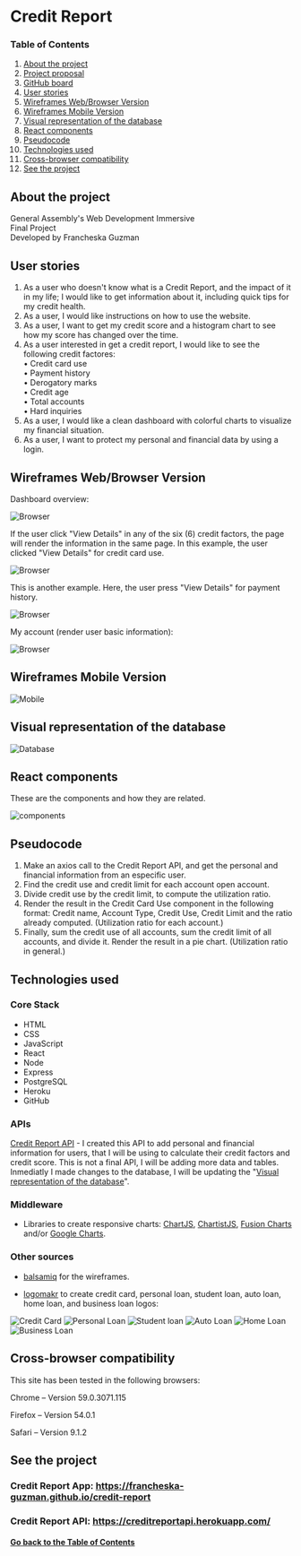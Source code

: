 # <a name="project">Credit Report</a>

### Table of Contents

1. [About the project](#about)
2. [Project proposal](./proposal.md)
3. [GitHub board](https://github.com/francheska-guzman/credit-report/projects#boards?repos=93885730)
4. [User stories](#userstories)
5. [Wireframes Web/Browser Version](#browser)
6. [Wireframes Mobile Version](#mobile)
7. [Visual representation of the database](#database)
8. [React components](#components)
9. [Pseudocode](#pseudocode)
10. [Technologies used](#technologies)
11. [Cross-browser compatibility](#compatibility)
12. [See the project](#deployment)

## <a id="about">About the project</a>

General Assembly's Web Development Immersive <br />
Final Project <br />
Developed by Francheska Guzman

## <a name="userstories">User stories</a>

1. As a user who doesn't know what is a Credit Report, and the impact of it in my life; I would like to get information about it, including quick tips for my credit health.
2. As a user, I would like instructions on how to use the website.
3. As a user, I want to get my credit score and a histogram chart to see how my score has changed over the time.
4. As a user interested in get a credit report, I would like to see the following credit factores:<br />
	• Credit card use<br />
	• Payment history<br />
	• Derogatory marks<br />
	• Credit age<br />
	• Total accounts<br />
	• Hard inquiries
5. As a user, I would like a clean dashboard with colorful charts to visualize my financial situation.
6. As a user, I want to protect my personal and financial data by using a login.

## <a name="browser">Wireframes Web/Browser Version</a>

Dashboard overview:

![Browser](./images/browser1.png)

If the user click "View Details" in any of the six (6) credit factors, the page will render the information in the same page. In this example, the user clicked "View Details" for credit card use.

![Browser](./images/browser2.png)

This is another example. Here, the user press "View Details" for payment history.

![Browser](./images/browser3.png)

My account (render user basic information):

![Browser](./images/browser4.png)

## <a name="mobile">Wireframes Mobile Version</a>

![Mobile](./images/mobile1.png)

## <a name="database">Visual representation of the database</a>

![Database](./images/database.png)

## <a name="components">React components</a>

These are the components and how they are related.

![components](./images/components.png)

## <a name="pseudocode">Pseudocode</a>

1. Make an axios call to the Credit Report API, and get the personal and financial information from an especific user.
2. Find the credit use and credit limit for each account open account.
3. Divide credit use by the credit limit, to compute the utilization ratio.
4. Render the result in the Credit Card Use component in the following format: Credit name, Account Type, Credit Use, Credit Limit and the ratio already computed. (Utilization ratio for each account.)
5. Finally, sum the credit use of all accounts, sum the credit limit of all accounts, and divide it. Render the result in a pie chart. (Utilization ratio in general.)

## <a name="technologies">Technologies used</a>

### Core Stack

- HTML
- CSS
- JavaScript
- React
- Node
- Express
- PostgreSQL
- Heroku
- GitHub

### APIs

[Credit Report API](https://creditreportapi.herokuapp.com/) - I created this API to add personal and financial information for users, that I will be using to calculate their credit factors and credit score. This is not a final API, I will be adding more data and tables. Inmediatly I made changes to the database, I will be updating the "[Visual representation of the database](#database)".

### Middleware

- Libraries to create responsive charts: [ChartJS](http://www.chartjs.org/), [ChartistJS](http://gionkunz.github.io/chartist-js/), [Fusion Charts](http://www.fusioncharts.com/) and/or [Google Charts](https://developers.google.com/chart/).

### Other sources

- [balsamiq](https://balsamiq.com/) for the wireframes.

- [logomakr](https://logomakr.com/) to create credit card, personal loan, student loan, auto loan, home loan, and business loan logos: 

![Credit Card](./images/creditcard.png)  ![Personal Loan](./images/personalloan.png)  ![Student loan](./images/studentloan.png)  ![Auto Loan](./images/autoloan.png)  ![Home Loan](./images/homeloan.png)  ![Business Loan](./images/businessloan.png)

## <a id="compatibility">Cross-browser compatibility</a>

This site has been tested in the following browsers:

Chrome – Version 59.0.3071.115 

Firefox – Version 54.0.1

Safari – Version 9.1.2

## <a name="deployment">See the project</a>

### Credit Report App: https://francheska-guzman.github.io/credit-report

### Credit Report API: https://creditreportapi.herokuapp.com/

#### [Go back to the Table of Contents](#project)